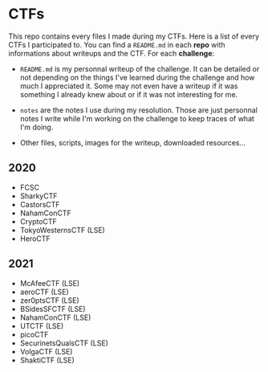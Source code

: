 # CTFs

This repo contains every files I made during my CTFs. Here is a list of every CTFs I participated to. You can find a `README.md` in each **repo** with informations about writeups and the CTF. For each **challenge**:

- `README.md` is my personnal writeup of the challenge. It can be detailed or not depending on the things I've learned during the challenge and how much I appreciated it. Some may not even have a writeup if it was something I already knew about or if it was not interesting for me.

- `notes` are the notes I use during my resolution. Those are just personnal notes I write while I'm working on the challenge to keep traces of what I'm doing.

- Other files, scripts, images for the writeup, downloaded resources...

## 2020

- FCSC
- SharkyCTF
- CastorsCTF
- NahamConCTF
- CryptoCTF
- TokyoWesternsCTF (LSE)
- HeroCTF

## 2021

- McAfeeCTF (LSE)
- aeroCTF (LSE)
- zer0ptsCTF (LSE)
- BSidesSFCTF (LSE)
- NahamConCTF (LSE)
- UTCTF (LSE)
- picoCTF
- SecurinetsQualsCTF (LSE)
- VolgaCTF (LSE)
- ShaktiCTF (LSE)
